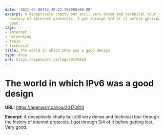 ```yaml
---
date: '2021-04-06T13:40:22.767000+00:00'
excerpt: A deceptively chatty but still very dense and technical tour through the
  history of internet protocols. I got through 3/4 of it before getting lost. Very
  good.
tags:
- internet
- networking
- tcpip
- technical
title: The world in which IPv6 was a good design
type: drop
url: https://apenwarr.ca/log/20170810
---
```


# The world in which IPv6 was a good design

**URL:** https://apenwarr.ca/log/20170810

**Excerpt:** A deceptively chatty but still very dense and technical tour through the history of internet protocols. I got through 3/4 of it before getting lost. Very good.
